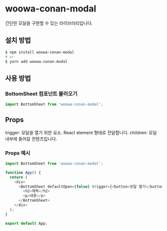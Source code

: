 # woowa-conan-modal

간단한 모달을 구현할 수 있는 라이브러리입니다.

## 설치 방법

```sh
$ npm install woowa-conan-modal
# or
$ yarn add woowa-conan-modal
```

## 사용 방법

### BottomSheet 컴포넌트 불러오기

```js
import BottomSheet from 'woowa-conan-modal';
```

## Props

trigger: 모달을 열기 위한 요소. React element 형태로 전달합니다.
children: 모달 내부에 들어갈 컨텐츠입니다.

### Props 예시

```js
import BottomSheet from 'woowa-conan-modal';

function App() {
  return (
    <div>
      <BottomSheet defaultOpen={false} trigger={<button>모달 열기</button>}>
        <h2>제목</h2>
        <p>내용</p>
      </BottomSheet>
    </div>
  );
}

export default App;
```
